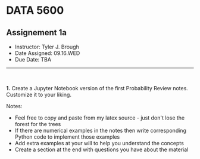 # __DATA 5600__

## __Assignement 1a__


* Instructor: Tyler J. Brough
* Date Assigned: 09.16.WED
* Due Date: TBA
---

<br>

__1.__ Create a Jupyter Notebook version of the first Probability Review notes. Customize it to your liking.

Notes:

* Feel free to copy and paste from my latex source - just don't lose the forest for the trees
* If there are numerical examples in the notes then write corresponding Python code to implement those examples
* Add extra examples at your will to help you understand the concepts
* Create a section at the end with questions you have about the material
